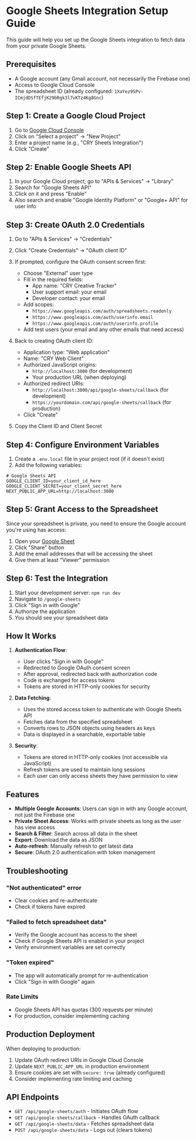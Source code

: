 # Google Sheets Integration Setup Guide

This guide will help you set up the Google Sheets integration to fetch data from your private Google Sheets.

## Prerequisites

- A Google account (any Gmail account, not necessarily the Firebase one)
- Access to Google Cloud Console
- The spreadsheet ID (already configured: `1XaYez9SPv-ICmjdDSfTEfjK29bRgk3l7vKTz4Kg8Gnc`)

## Step 1: Create a Google Cloud Project

1. Go to [Google Cloud Console](https://console.cloud.google.com/)
2. Click on "Select a project" → "New Project"
3. Enter a project name (e.g., "CRY Sheets Integration")
4. Click "Create"

## Step 2: Enable Google Sheets API

1. In your Google Cloud project, go to "APIs & Services" → "Library"
2. Search for "Google Sheets API"
3. Click on it and press "Enable"
4. Also search and enable "Google Identity Platform" or "Google+ API" for user info

## Step 3: Create OAuth 2.0 Credentials

1. Go to "APIs & Services" → "Credentials"
2. Click "Create Credentials" → "OAuth client ID"
3. If prompted, configure the OAuth consent screen first:
   - Choose "External" user type
   - Fill in the required fields:
     - App name: "CRY Creative Tracker"
     - User support email: your email
     - Developer contact: your email
   - Add scopes:
     - `https://www.googleapis.com/auth/spreadsheets.readonly`
     - `https://www.googleapis.com/auth/userinfo.email`
     - `https://www.googleapis.com/auth/userinfo.profile`
   - Add test users (your email and any other emails that need access)

4. Back to creating OAuth client ID:
   - Application type: "Web application"
   - Name: "CRY Web Client"
   - Authorized JavaScript origins:
     - `http://localhost:3000` (for development)
     - Your production URL (when deploying)
   - Authorized redirect URIs:
     - `http://localhost:3000/api/google-sheets/callback` (for development)
     - `https://yourdomain.com/api/google-sheets/callback` (for production)
   - Click "Create"

5. Copy the Client ID and Client Secret

## Step 4: Configure Environment Variables

1. Create a `.env.local` file in your project root (if it doesn't exist)
2. Add the following variables:

```env
# Google Sheets API
GOOGLE_CLIENT_ID=your_client_id_here
GOOGLE_CLIENT_SECRET=your_client_secret_here
NEXT_PUBLIC_APP_URL=http://localhost:3000
```

## Step 5: Grant Access to the Spreadsheet

Since your spreadsheet is private, you need to ensure the Google account you're using has access:

1. Open your [Google Sheet](https://docs.google.com/spreadsheets/d/1XaYez9SPv-ICmjdDSfTEfjK29bRgk3l7vKTz4Kg8Gnc)
2. Click "Share" button
3. Add the email addresses that will be accessing the sheet
4. Give them at least "Viewer" permission

## Step 6: Test the Integration

1. Start your development server: `npm run dev`
2. Navigate to `/google-sheets`
3. Click "Sign in with Google"
4. Authorize the application
5. You should see your spreadsheet data

## How It Works

1. **Authentication Flow**:
   - User clicks "Sign in with Google"
   - Redirected to Google OAuth consent screen
   - After approval, redirected back with authorization code
   - Code is exchanged for access tokens
   - Tokens are stored in HTTP-only cookies for security

2. **Data Fetching**:
   - Uses the stored access token to authenticate with Google Sheets API
   - Fetches data from the specified spreadsheet
   - Converts rows to JSON objects using headers as keys
   - Data is displayed in a searchable, exportable table

3. **Security**:
   - Tokens are stored in HTTP-only cookies (not accessible via JavaScript)
   - Refresh tokens are used to maintain long sessions
   - Each user can only access sheets they have permission to view

## Features

- **Multiple Google Accounts**: Users can sign in with any Google account, not just the Firebase one
- **Private Sheet Access**: Works with private sheets as long as the user has view access
- **Search & Filter**: Search across all data in the sheet
- **Export**: Download the data as JSON
- **Auto-refresh**: Manually refresh to get latest data
- **Secure**: OAuth 2.0 authentication with token management

## Troubleshooting

### "Not authenticated" error
- Clear cookies and re-authenticate
- Check if tokens have expired

### "Failed to fetch spreadsheet data"
- Verify the Google account has access to the sheet
- Check if Google Sheets API is enabled in your project
- Verify environment variables are set correctly

### "Token expired"
- The app will automatically prompt for re-authentication
- Click "Sign in with Google" again

### Rate Limits
- Google Sheets API has quotas (300 requests per minute)
- For production, consider implementing caching

## Production Deployment

When deploying to production:

1. Update OAuth redirect URIs in Google Cloud Console
2. Update `NEXT_PUBLIC_APP_URL` in production environment
3. Ensure cookies are set with `secure: true` (already configured)
4. Consider implementing rate limiting and caching

## API Endpoints

- `GET /api/google-sheets/auth` - Initiates OAuth flow
- `GET /api/google-sheets/callback` - Handles OAuth callback
- `GET /api/google-sheets/data` - Fetches spreadsheet data
- `POST /api/google-sheets/data` - Logs out (clears tokens)